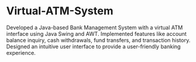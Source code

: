 # Virtual-ATM-System
Developed a Java-based Bank Management System with a virtual ATM interface using Java Swing and AWT. Implemented features like account balance inquiry, cash withdrawals, fund transfers, and transaction history. Designed an intuitive user interface to provide a user-friendly banking experience.
